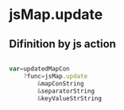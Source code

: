# jsMap.update

## Difinition by js action

```js.js

var=updatedMapCon
	?func=jsMap.update
		&mapConString
		&separatorString
		&keyValueStrString
```


